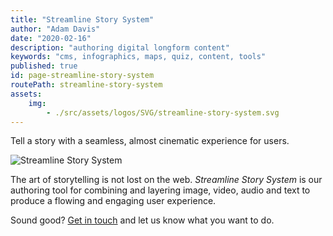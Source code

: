 ```yaml
---
title: "Streamline Story System"
author: "Adam Davis"
date: "2020-02-16"
description: "authoring digital longform content"
keywords: "cms, infographics, maps, quiz, content, tools"
published: true
id: page-streamline-story-system
routePath: streamline-story-system
assets: 
    img: 
        - ./src/assets/logos/SVG/streamline-story-system.svg
---
```


Tell a story with a seamless, almost cinematic experience for users. 

![Streamline Story System](./img/streamline-story-system.svg)

The art of storytelling is not lost on the web. _Streamline Story System_  is our authoring tool for combining and layering image, video, audio and text to produce a flowing and engaging user experience. 

Sound good? [Get in touch](#) and let us know what you want to do. 






